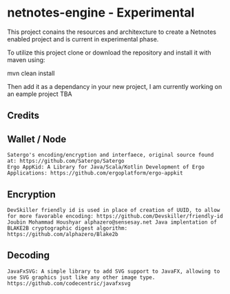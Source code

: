 # netnotes-engine - Experimental

This project conains the resources and architexcture to create a Netnotes enabled project and is current in experimental phase.

To utilize this project clone or download the repository and install it with maven using:

mvn clean install

Then add it as a dependancy in your new project, I am currently working on an eample project TBA 

Credits
---
Wallet / Node
---
    Satergo's encoding/encryption and interfaece, original source found at: https://github.com/Satergo/Satergo
    Ergo AppKid: A Library for Java/Scala/Kotlin Development of Ergo Applications: https://github.com/ergoplatform/ergo-appkit

Encryption
---
    DevSkiller friendly id is used in place of creation of UUID, to allow for more favorable encoding: https://github.com/Devskiller/friendly-id
    Joubin Mohammad Houshyar alphazero@sensesay.net Java implentation of BLAKE2B cryptographic digest algorithm: https://github.com/alphazero/Blake2b

Decoding
---
    JavaFxSVG: A simple library to add SVG support to JavaFX, allowing to use SVG graphics just like any other image type. https://github.com/codecentric/javafxsvg
